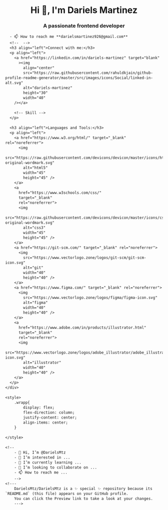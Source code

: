 <!DOCTYPE html>
<html lang="en">
  <head>
    <meta charset="UTF-8" />
    <meta name="viewport" content="width=device-width, initial-scale=1.0" />
    <title>Document</title>
  </head>
  <body>
    <!-- Contenedor Principal -->
    <div class="wrapp">
      <h1 align="center">Hi 👋, I'm Dariels Martinez</h1>
      <h3 align="center">A passionate frontend developer</h3>

      - 📫 How to reach me **darielsmartinez926@gmail.com**
      <!--  -->
      <h3 align="left">Connect with me:</h3>
      <p align="left">
        <a href="https://linkedin.com/in/dariels-martinez" target="blank"
          ><img
            align="center"
            src="https://raw.githubusercontent.com/rahuldkjain/github-profile-readme-generator/master/src/images/icons/Social/linked-in-alt.svg"
            alt="dariels-martinez"
            height="30"
            width="40"
        /></a>

        <!-- Skill -->
      </p>

      <h3 align="left">Languages and Tools:</h3>
      <p align="left">
        <a href="https://www.w3.org/html/" target="_blank" rel="noreferrer">
          <img
            src="https://raw.githubusercontent.com/devicons/devicon/master/icons/html5/html5-original-wordmark.svg"
            alt="html5"
            width="45"
            height="45" />
        </a>
        <a
          href="https://www.w3schools.com/css/"
          target="_blank"
          rel="noreferrer">
          <img
            src="https://raw.githubusercontent.com/devicons/devicon/master/icons/css3/css3-original-wordmark.svg"
            alt="css3"
            width="45"
            height="45" />
        </a>
        <a href="https://git-scm.com/" target="_blank" rel="noreferrer">
          <img
            src="https://www.vectorlogo.zone/logos/git-scm/git-scm-icon.svg"
            alt="git"
            width="40"
            height="40" />
        </a>
        <a href="https://www.figma.com/" target="_blank" rel="noreferrer">
          <img
            src="https://www.vectorlogo.zone/logos/figma/figma-icon.svg"
            alt="figma"
            width="40"
            height="40" />
        </a>
        <a
          href="https://www.adobe.com/in/products/illustrator.html"
          target="_blank"
          rel="noreferrer">
          <img
            src="https://www.vectorlogo.zone/logos/adobe_illustrator/adobe_illustrator-icon.svg"
            alt="illustrator"
            width="40"
            height="40" />
        </a>
      </p>
    </div>

    <style>
        .wrapp{
            display: flex;
            flex-direction: column;
            justify-content: center;
            align-items: center;
        }

    </style>

    <!--
        - 👋 Hi, I’m @DarielsMtz
        - 👀 I’m interested in ...
        - 🌱 I’m currently learning ...
        - 💞️ I’m looking to collaborate on ...
        - 📫 How to reach me ...
        -->
    <!---
        DarielsMtz/DarielsMtz is a ✨ special ✨ repository because its `README.md` (this file) appears on your GitHub profile.
        You can click the Preview link to take a look at your changes.
        --->
  </body>
</html>
